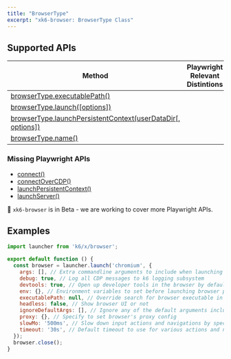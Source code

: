 ```yaml
---
title: "BrowserType"
excerpt: "xk6-browser: BrowserType Class"
---
```


<BrowserCompatibility/>

## Supported APIs

| Method | Playwright Relevant Distintions |
| - |  - |
| <a href="https://playwright.dev/docs/api/class-browsertype#browser-type-executable-path" target="_blank" >browserType.executablePath()</a> |   |
| <a href="https://playwright.dev/docs/api/class-browsertype#browser-type-launch" target="_blank" >browserType.launch([options])</a> |   |
| <a href="https://playwright.dev/docs/api/class-browsertype#browser-type-launch-persistent-context" target="_blank" >browserType.launchPersistentContext(userDataDir[, options])</a> |   |
| <a href="https://playwright.dev/docs/api/class-browsertype#browser-type-name" target="_blank" >browserType.name()</a> |   |

### Missing Playwright APIs

<Glossary>

- [connect()](https://playwright.dev/docs/api/class-browsertype/#browser-type-connect)
- [connectOverCDP()](https://playwright.dev/docs/api/class-browsertype#browser-type-connect-over-cdp)
- [launchPersistentContext()](https://playwright.dev/docs/api/class-browsertype#browsertypelaunchpersistentcontextuserdatadir-options)
- [launchServer()](https://playwright.dev/docs/api/class-browsertype#browsertypelaunchserveroptions)
  
</Glossary>

🚧 `xk6-browser` is in Beta - we are working to cover more Playwright APIs.

## Examples

```javascript
import launcher from 'k6/x/browser';

export default function () {
  const browser = launcher.launch('chromium', {
    args: [], // Extra commandline arguments to include when launching browser process
    debug: true, // Log all CDP messages to k6 logging subsystem
    devtools: true, // Open up developer tools in the browser by default
    env: {}, // Environment variables to set before launching browser process
    executablePath: null, // Override search for browser executable in favor of specified absolute path
    headless: false, // Show browser UI or not
    ignoreDefaultArgs: [], // Ignore any of the default arguments included when launching browser process
    proxy: {}, // Specify to set browser's proxy config
    slowMo: '500ms', // Slow down input actions and navigations by specified time
    timeout: '30s', // Default timeout to use for various actions and navigations
  });
  browser.close();
}
```

<BrowserClassList/>